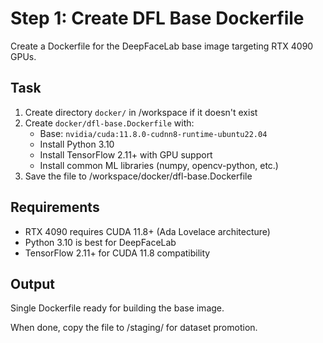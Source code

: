 # Step 1: Create DFL Base Dockerfile

Create a Dockerfile for the DeepFaceLab base image targeting RTX 4090 GPUs.

## Task

1. Create directory `docker/` in /workspace if it doesn't exist
2. Create `docker/dfl-base.Dockerfile` with:
   - Base: `nvidia/cuda:11.8.0-cudnn8-runtime-ubuntu22.04`
   - Install Python 3.10
   - Install TensorFlow 2.11+ with GPU support
   - Install common ML libraries (numpy, opencv-python, etc.)
3. Save the file to /workspace/docker/dfl-base.Dockerfile

## Requirements

- RTX 4090 requires CUDA 11.8+ (Ada Lovelace architecture)
- Python 3.10 is best for DeepFaceLab
- TensorFlow 2.11+ for CUDA 11.8 compatibility

## Output

Single Dockerfile ready for building the base image.

When done, copy the file to /staging/ for dataset promotion.
